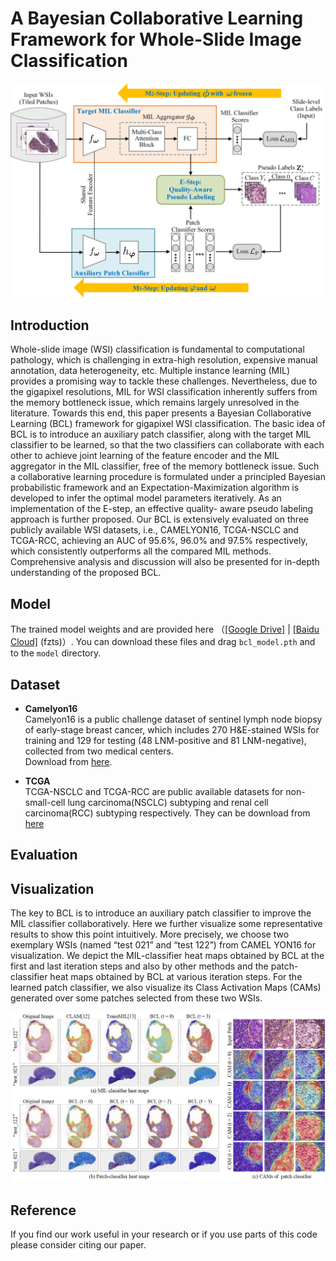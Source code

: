 # A Bayesian Collaborative Learning Framework for Whole-Slide Image Classification

<img src="https://github.com/Zero-We/BCL/blob/main/docs/bcl_framework.png">


## Introduction
Whole-slide image (WSI) classification is fundamental to computational pathology, which is challenging in extra-high resolution, expensive manual annotation, data heterogeneity, etc. Multiple instance learning (MIL) provides a promising way to tackle these challenges. Nevertheless,
due to the gigapixel resolutions, MIL for WSI classification inherently suffers from the memory bottleneck issue, which remains largely unresolved in the literature. Towards this end, this paper presents a Bayesian Collaborative Learning (BCL) framework for gigapixel WSI classification. The
basic idea of BCL is to introduce an auxiliary patch classifier, along with the target MIL classifier to be learned, so that the two classifiers can collaborate with each other to achieve joint learning of the feature encoder and the MIL aggregator in the MIL classifier, free of the memory bottleneck issue. Such a collaborative learning procedure is formulated under a principled Bayesian probabilistic framework and an Expectation-Maximization algorithm is developed to infer the optimal model parameters iteratively. As an implementation of the E-step, an effective quality-
aware pseudo labeling approach is further proposed. Our BCL is extensively evaluated on three publicly available WSI datasets, i.e., CAMELYON16, TCGA-NSCLC and TCGA-RCC, achieving an AUC of 95.6%, 96.0% and 97.5% respectively, which consistently outperforms all the compared MIL methods. Comprehensive analysis and discussion will also be presented for in-depth understanding of the proposed BCL.

## Model
The trained model weights and are provided here （[[Google Drive]](https://drive.google.com/drive/folders/1kfib8H-4jhNzwj-_LDmUGVtjCv3Lg6zT?usp=sharing) | [[Baidu Cloud]](https://pan.baidu.com/s/1OQJM8Tp7y1RlRIPUKdjqIA) (fzts)）. You can download these files and drag `bcl_model.pth` and  to  the `model` directory.

## Dataset
* **Camelyon16**  
Camelyon16 is a public challenge dataset of sentinel lymph
node biopsy of early-stage breast cancer, which includes 270 H&E-stained WSIs for training and 129 for testing (48 LNM-positive and 81 LNM-negative), collected from two medical centers.   
Download from [here](https://camelyon17.grand-challenge.org/Data/).

* **TCGA**  
TCGA-NSCLC and TCGA-RCC are public available datasets for non-small-cell lung carcinoma(NSCLC) subtyping and renal cell carcinoma(RCC) subtyping respectively. They can be download from [here](https://portal.gdc.cancer.gov/)   

## Evaluation


## Visualization
The key to BCL is to introduce an auxiliary patch classifier to improve the MIL classifier collaboratively. Here we further visualize some representative results to show this point intuitively. More precisely, we choose two exemplary WSIs (named “test 021” and “test 122”) from CAMEL YON16 for visualization. We depict the MIL-classifier heat maps obtained by BCL at the first and last iteration steps and also by other methods and the patch-classifier heat maps obtained by BCL at various iteration steps. For the learned patch classifier, we also visualize its Class
Activation Maps (CAMs) generated over some patches selected from these two WSIs.  

<img src="https://github.com/Zero-We/BCL/blob/main/docs/attn-map.png" width="900px">


## Reference  
If you find our work useful in your research or if you use parts of this code please consider citing our paper.  
